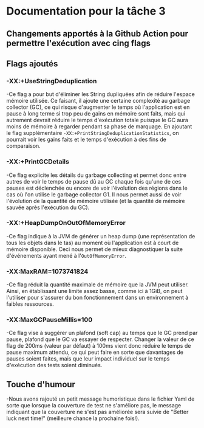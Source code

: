 # Documentation pour la tâche 3

## Changements apportés à la Github Action pour permettre l'exécution avec cing flags



## Flags ajoutés

### -XX:+UseStringDeduplication
-Ce flag a pour but d'éliminer les String dupliquées afin de réduire l'espace mémoire utilisée. Ce faisant, il ajoute une certaine complexité au garbage collector (GC), ce qui risque d'augmenter le temps où l'application est en pause à long terme si trop peu de gains en mémoire sont faits, mais qui autrement devrait réduire le temps d'exécution totale puisque le GC aura moins de mémoire à regarder pendant sa phase de marquage. En ajoutant le flag supplémentaire `-XX:+PrintStringDeduplicationStatistics`, on pourrait voir les gains faits et le temps d'exécution à des fins de comparaison.

### -XX:+PrintGCDetails
-Ce flag explicite les détails du garbage collecting et permet donc entre autres de voir le temps de pause dû au GC chaque fois qu'une de ces pauses est déclenchée ou encore de voir l'évolution des régions dans le cas où l'on utilise le garbage collector G1. Il nous permet aussi de voir l'évolution de la quantité de mémoire utilisée (et la quantité de mémoire sauvée après l'exécution du GC).

### -XX:+HeapDumpOnOutOfMemoryError
-Ce flag indique à la JVM de générer un heap dump (une représentation de tous les objets dans le tas) au moment où l'application est à court de mémoire disponible. Ceci nous permet de mieux diagnostiquer la suite d'événements ayant mené à l'`OutOfMemoryError`.

### -XX:MaxRAM=1073741824
-Ce flag réduit la quantité maximale de mémoire que la JVM peut utiliser. Ainsi, en établissant une limite assez basse, comme ici à 1GiB, on peut l'utiliser pour s'assurer du bon fonctionnement dans un environnement à faibles ressources.

### -XX:MaxGCPauseMillis=100
-Ce flag vise à suggérer un plafond (soft cap) au temps que le GC prend par pause, plafond que le GC va essayer de respecter. Changer la valeur de ce flag de 200ms (valeur par défaut) à 100ms vient donc réduire le temps de pause maximum attendu, ce qui peut faire en sorte que davantages de pauses soient faites, mais que leur impact individuel sur le temps d'exécution des tests soient diminués.

## Touche d'humour
-Nous avons rajouté un petit message humoristique dans le fichier Yaml de sorte que lorsque la couverture de test ne s'améliore pas, le message indiquant que la couverture ne s'est pas améliorée sera suivie de "Better luck next time!" (meilleure chance la prochaine fois!).